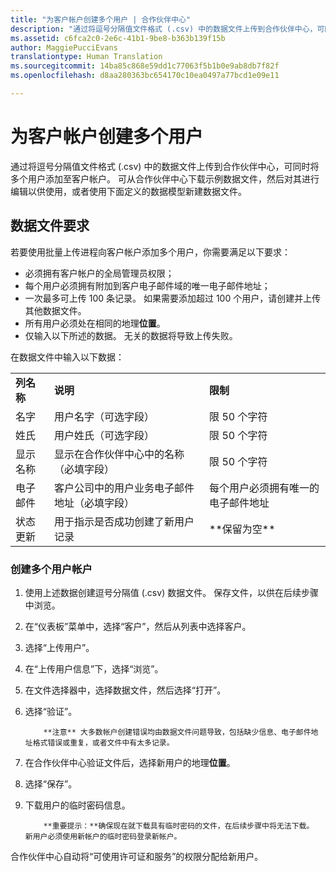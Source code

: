 ```yaml
---
title: "为客户帐户创建多个用户 | 合作伙伴中心"
description: "通过将逗号分隔值文件格式 (.csv) 中的数据文件上传到合作伙伴中心，可同时将多个用户添加至客户帐户。"
ms.assetid: c6fca2c0-2e6c-41b1-9be8-b363b139f15b
author: MaggiePucciEvans
translationtype: Human Translation
ms.sourcegitcommit: 14ba85c868e59dd1c77063f5b1b0e9ab8db7f82f
ms.openlocfilehash: d8aa280363bc654170c10ea0497a77bcd1e09e11

---
```


# 为客户帐户创建多个用户


通过将逗号分隔值文件格式 (.csv) 中的数据文件上传到合作伙伴中心，可同时将多个用户添加至客户帐户。 可从合作伙伴中心下载示例数据文件，然后对其进行编辑以供使用，或者使用下面定义的数据模型新建数据文件。

## <a href="" id="creatingtheimportcsvfile"></a>数据文件要求


若要使用批量上传进程向客户帐户添加多个用户，你需要满足以下要求：

-   必须拥有客户帐户的全局管理员权限；
-   每个用户必须拥有附加到客户电子邮件域的唯一电子邮件地址；
-   一次最多可上传 100 条记录。 如果需要添加超过 100 个用户，请创建并上传其他数据文件。
-   所有用户必须处在相同的地理**位置**。
-   仅输入以下所述的数据。 无关的数据将导致上传失败。

在数据文件中输入以下数据：

|                 |                                                                              |                                            |
|-----------------|------------------------------------------------------------------------------|--------------------------------------------|
| **列名称** | **说明**                                                              | **限制**                             |
| 名字      | 用户名字（可选字段）                                           | 限 50 个字符                         |
| 姓氏       | 用户姓氏（可选字段）                                            | 限 50 个字符                         |
| 显示名称    | 显示在合作伙伴中心中的名称（必填字段）                            | 限 50 个字符                         |
| 电子邮件           | 客户公司中的用户业务电子邮件地址（必填字段）           | 每个用户必须拥有唯一的电子邮件地址 |
| 状态更新   | 用于指示是否成功创建了新用户记录 | \*\*保留为空\*\*                        |

 

### <a href="" id="createmultipleuseraccounts"></a>创建多个用户帐户

<a href="" id="creatingtheaccounts"></a>
1.  使用上述数据创建逗号分隔值 (.csv) 数据文件。 保存文件，以供在后续步骤中浏览。
2.  在“仪表板”菜单中，选择“客户”，然后从列表中选择客户。
3.  选择“上传用户”。
4.  在“上传用户信息”下，选择“浏览”。
5.  在文件选择器中，选择数据文件，然后选择“打开”。
6.  选择“验证”。

    
            **注意** 大多数帐户创建错误均由数据文件问题导致，包括缺少信息、电子邮件地址格式错误或重复，或者文件中有太多记录。

     

7.  在合作伙伴中心验证文件后，选择新用户的地理**位置**。
8.  选择“保存”。
9.  下载用户的临时密码信息。


            **重要提示：**确保现在就下载具有临时密码的文件，在后续步骤中将无法下载。 新用户必须使用新帐户的临时密码登录新帐户。

合作伙伴中心自动将“可使用许可证和服务”的权限分配给新用户。

 

 






<!--HONumber=Nov16_HO3-->


